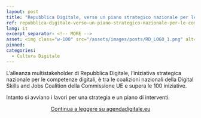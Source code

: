 ```yaml
---
layout: post
title: "Repubblica Digitale, verso un piano strategico nazionale per le competenze digitali" 
ref: repubblica-digitale-verso-un-piano-strategico-nazionale-per-le-competenze-digitali
lang: it
excerpt_separator: <!-- MORE -->
asset: <img class="w-100" src="/assets/images/posts/RD_LOGO_1.png" alt="Repubblica Digitale, verso un piano strategico nazionale per le competenze digitali"/>
pinned:
categories:
  - Cultura Digitale
---
```


L’alleanza multistakeholder di Repubblica Digitale, l’iniziativa strategica nazionale per le competenze digitali, è tra le coalizioni nazionali della Digital Skills and Jobs Coalition della Commissione UE e supera le 100 iniziative. 

<!-- MORE -->
Intanto si avviano i lavori per una strategia e un piano di interventi. 

<p style="text-align: center">
<a target="_blank" href="https://www.agendadigitale.eu/cultura-digitale/repubblica-digitale-verso-un-piano-strategico-nazionale-per-le-competenze-digitali/" class="btn btn-lg btn-primary">Continua a leggere su agendadigitale.eu</a>
</p>
